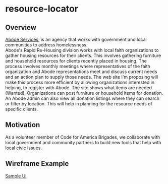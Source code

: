 # resource-locator

## Overview
[Abode Services](https://abodeservices.org), is an agency that works with government and local communities to address homelessness.  
Abode's Rapid Re-Housing division works with local faith organizations to gather housing resources for their clients. This involves gathering furniture and household resources for clients recently placed in housing.  The process involves monthly meetings where representatives of the faith organization and  Abode representations meet and discuss current needs and an action plan to supply those needs. 
The web site I'm proposing will make this process more efficient by allowing organizations interested in helping, to register with Abode. The site shows what items are needed (Wanted). Organizations can post furniture or household items for donation. An Abode admin can also view all donation listings where they can search or filter by location. This will help in planning for the resource needs of specific clients.


## Motivation
As a volunteer member of Code for America Brigades, we collaborate with local government and community partners to build new tools that help with local civic issues.

## Wireframe Example
[Sample UI](https://wireframepro.mockflow.com/view/M340a7f7ddca86b7e8829eee767ca9e791544560462222#/page/07524da1f5c6411c954688be612aecc9)
